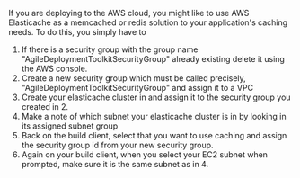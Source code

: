 If you are deploying to the AWS cloud, you might like to use AWS Elasticache as a memcached or redis solution to your application's caching needs.
To do this, you simply have to 
1) If there is a security group with the group name "AgileDeploymentToolkitSecurityGroup" already existing delete it using the AWS console.
2) Create a new security group which must be called precisely, "AgileDeploymentToolkitSecurityGroup" and assign it to a VPC
3) Create your elasticache cluster in and assign it to the security group you created in 2.
4) Make a note of which subnet your elasticache cluster is in by looking in its assigned subnet group
5) Back on the build client, select that you want to use caching and assign the security group id from your new security group.
6) Again on your build client, when you select your EC2 subnet when prompted, make sure it is the same subnet as in 4.